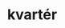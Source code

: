 ---
layout: geologicke-obdobi
title: kvartér
order: 6
begin: před 2,58 miliony let
end: dnešek
description: čtvrtohory
periods:
  - pleistocén
  - holocén
---